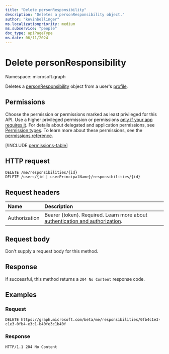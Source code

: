 ```yaml
---
title: "Delete personResponsibility"
description: "Deletes a personResponsibility object."
author: "kevinbellinger"
ms.localizationpriority: medium
ms.subservice: "people"
doc_type: apiPageType
ms.date: 06/11/2024
---
```


# Delete personResponsibility
Namespace: microsoft.graph

Deletes a [personResponsibility](../resources/personresponsibility.md) object from a user's [profile](../resources/profile.md).

## Permissions

Choose the permission or permissions marked as least privileged for this API. Use a higher privileged permission or permissions [only if your app requires it](/graph/permissions-overview#best-practices-for-using-microsoft-graph-permissions). For details about delegated and application permissions, see [Permission types](/graph/permissions-overview#permission-types). To learn more about these permissions, see the [permissions reference](/graph/permissions-reference).

<!-- { "blockType": "permissions", "name": "personresponsibility_delete" } -->
[!INCLUDE [permissions-table](../includes/permissions/personresponsibility-delete-permissions.md)]

## HTTP request

<!-- {
  "blockType": "ignored"
}
-->
``` http
DELETE /me/responsibilities/{id}
DELETE /users/{id | userPrincipalName}/responsibilities/{id}
```

## Request headers
|Name|Description|
|:---|:---|
|Authorization|Bearer {token}. Required. Learn more about [authentication and authorization](/graph/auth/auth-concepts).|

## Request body
Don't supply a request body for this method.

## Response

If successful, this method returns a `204 No Content` response code.

## Examples

### Request
<!-- {
  "blockType": "request",
  "sampleKeys": ["0fb4c1e3-c1e3-0fb4-e3c1-b40fe3c1b40f"],
  "name": "delete_personresponsibility"
}
-->
``` http
DELETE https://graph.microsoft.com/beta/me/responsibilities/0fb4c1e3-c1e3-0fb4-e3c1-b40fe3c1b40f
```

### Response

<!-- {
  "blockType": "response",
  "truncated": true
}
-->
``` http
HTTP/1.1 204 No Content
```


